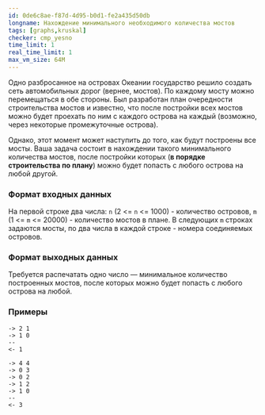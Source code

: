 ```yaml
---
id: 0de6c8ae-f87d-4d95-b0d1-fe2a435d50db
longname: Нахождение минимального необходимого количества мостов
tags: [graphs,kruskal]
checker: cmp_yesno
time_limit: 1
real_time_limit: 1
max_vm_size: 64M
---
```



Одно разбросанное на островах Океании государство решило создать сеть автомобильных дорог (вернее, мостов).
По каждому мосту можно перемещаться в обе стороны. Был разработан план очередности строительства мостов и известно, 
что после постройки всех мостов можно будет проехать по ним с каждого острова на каждый (возможно, через некоторые 
промежуточные острова).

Однако, этот момент может наступить до того, как будут построены все мосты. 
Ваша задача состоит в нахождении такого минимального количества мостов, после постройки которых (**в порядке 
строительства по плану**) можно будет попасть с любого острова на любой другой.

### Формат входных данных

На первой строке два числа: `n` (2 <= `n` <= 1000) - количество островов, `m` (1 <= `m` <= 20000) - количество мостов в плане.
В следующих `m` строках задаются мосты, по два числа в каждой строке - номера соединяемых островов.

### Формат выходных данных

Требуется распечатать одно число — минимальное количество построенных мостов, после которых можно будет попасть с любого острова на любой.

### Примеры

```
-> 2 1
-> 1 0
--
<- 1
```

```
-> 4 4
-> 0 3
-> 0 2
-> 1 2
-> 1 0
--
<- 3
```

